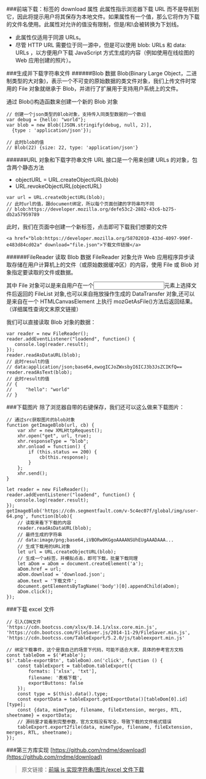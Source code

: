 ###前端下载：<a>标签的 download 属性
此属性指示浏览器下载 URL 而不是导航到它，因此将提示用户将其保存为本地文件。如果属性有一个值，那么它将作为下载的文件名使用。此属性对允许的值没有限制，但是/和\会被转换为下划线。

- 此属性仅适用于同源 URLs。
- 尽管 HTTP URL 需要位于同一源中，但是可以使用 blob: URLs 和 data: URLs ，以方便用户下载 JavaScript 方式生成的内容（例如使用在线绘图的 Web 应用创建的照片）。

###生成并下载字符串文件
######Blob 数据
Blob(Binary Large Object，二进制类型的大对象)，表示一个不可变的原始数据的类文件对象，我们上传文件时常用的 File 对象就继承于 Blob，并进行了扩展用于支持用户系统上的文件。

通过 Blob()构造函数来创建一个新的 Blob 对象

```
// 创建一个json类型的Blob对象，支持传入同类型数据的一个数组
var debug = {hello: "world"};
var blob = new Blob([JSON.stringify(debug, null, 2)],
  {type : 'application/json'});

// 此时blob的值
// Blob(22) {size: 22, type: 'application/json'}
```

######URL 对象和下载字符串文件
URL 接口是一个用来创建 URLs 的对象，包含两个静态方法

- objectURL = URL.createObjectURL(blob)
- URL.revokeObjectURL(objectURL)

```
var url = URL.createObjectURL(blob);
// 此时url的值，跟document绑定，所以每个页面创建的字符串均不同
// blob:https://developer.mozilla.org/defe53c2-2882-43c6-b275-db2a57959789
```

此时，我们在页面中创建一个新<a>标签，点击即可下载我们想要的文件

```
<a href="blob:https://developer.mozilla.org/58702010-433d-4097-990f-e483d84cd02a" download="file.json">下载文件链接</a>
```

######FileReader 读取 Blob 数据
FileReader 对象允许 Web 应用程序异步读取存储在用户计算机上的文件（或原始数据缓冲区）的内容，使用 File 或 Blob 对象指定要读取的文件或数据。

其中 File 对象可以是来自用户在一个<input>元素上选择文件后返回的 FileList 对象,也可以来自拖放操作生成的 DataTransfer 对象,还可以是来自在一个 HTMLCanvasElement 上执行 mozGetAsFile()方法后返回结果。（详细属性查询文末原文链接）

我们可以直接读取 Blob 对象的数据：

```
var reader = new FileReader();
reader.addEventListener("loadend", function() {
   console.log(reader.result);
});
reader.readAsDataURL(blob);
// 此时result的值
// data:application/json;base64,ewogICJoZWxsbyI6ICJ3b3JsZCIKfQ==
reader.readAsText(blob);
// 此时result的值
// {
//     "hello": "world"
// }
```

###下载图片
除了浏览器自带的右键保存，我们还可以这么做来下载图片：

```
// 通过src获取图片的blob对象
function getImageBlob(url, cb) {
    var xhr = new XMLHttpRequest();
    xhr.open("get", url, true);
    xhr.responseType = "blob";
    xhr.onload = function() {
        if (this.status == 200) {
            cb(this.response);
        }
    };
    xhr.send();
}

let reader = new FileReader();
reader.addEventListener("loadend", function() {
   console.log(reader.result);
});
getImageBlob('https://cdn.segmentfault.com/v-5c4ec07f/global/img/user-64.png', function(blob){
    // 读取来看下下载的内容
    reader.readAsDataURL(blob);
    // 最终生成的字符串
    // data:image/png;base64,iVBORw0KGgoAAAANSUhEUgAAADAAA...
    // 生成下载用的URL对象
    let url = URL.createObjectURL(blob);
    // 生成一个a标签，并模拟点击，即可下载，批量下载同理
    let aDom = aDom = document.createElement('a');
    aDom.href = url;
    aDom.download = 'download.json';
    aDom.text = '下载文件';
    document.getElementsByTagName('body')[0].appendChild(aDom);
    aDom.click();
});
```

###下载 excel 文件

```
// 引入CDN文件
'https://cdn.bootcss.com/xlsx/0.14.1/xlsx.core.min.js',
'https://cdn.bootcss.com/FileSaver.js/2014-11-29/FileSaver.min.js',
'https://cdn.bootcss.com/TableExport/5.2.0/js/tableexport.min.js'

// 绑定下载事件，这个是我自己的场景下代码，可能不适合大家，具体的参考官方文档
const tableDom = $('#table');
$('.table-exportBtn', tableDom).on('click', function () {
    const tableExport = tableDom.tableExport({
        formats: ['xlsx', 'txt'],
        filename: '表格下载',
        exportButtons: false
    });
    const type = $(this).data().type;
    const exportData = tableExport.getExportData()[tableDom[0].id][type];
    const {data, mimeType, filename, fileExtension, merges, RTL, sheetname} = exportData;
    // 源码里才能看到完整参数，官方文档没有写全，导致下载的文件格式错误
    tableExport.export2file(data, mimeType, filename, fileExtension, merges, RTL, sheetname);
});
```

###第三方库实现
[https://github.com/rndme/download](https://github.com/rndme/download)

> 原文链接：[前端 js 实现字符串/图片/excel 文件下载](https://segmentfault.com/a/1190000018143902)
